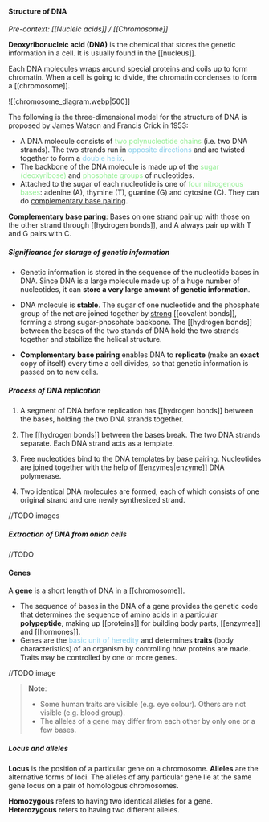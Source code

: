 #### Structure of DNA
*Pre-context: [[Nucleic acids]] / [[Chromosome]]*

**Deoxyribonucleic acid (DNA)** is the chemical that stores the genetic information in a cell. It is usually found in the [[nucleus]].

Each DNA molecules wraps around special proteins and coils up to form chromatin. When a cell is going to divide, the chromatin condenses to form a [[chromosome]].

![[chromosome_diagram.webp|500]]

The following is the three-dimensional model for the structure of DNA is proposed by James Watson and Francis Crick in 1953:
- A DNA molecule consists of <span style="color: lightgreen">two polynucleotide chains</span> (i.e. two DNA strands). The two strands run in <span style="color: skyblue">opposite directions</span> and are twisted together to form a <span style="color: skyblue">double helix</span>.
- The backbone of the DNA molecule is made up of the <span style="color: lightgreen">sugar (deoxyribose)</span> and <span style="color: lightgreen">phosphate groups</span> of nucleotides.
- Attached to the sugar of each nucleotide is one of <span style="color: lightgreen">four nitrogenous bases</span>: adenine (A), thymine (T), guanine (G) and cytosine (C). They can do <u>complementary base pairing</u>.

**Complementary base paring**: Bases on one strand pair up with those on the other strand through [[hydrogen bonds]], and A always pair up with T and G pairs with C.

##### Significance for storage of genetic information
- Genetic information is stored in the sequence of the nucleotide bases in DNA. Since DNA is a large molecule made up of a huge number of nucleotides, it can **store a very large amount of genetic information**.

- DNA molecule is **stable**. The sugar of one nucleotide and the phosphate group of the net are joined together by <u>strong</u> [[covalent bonds]], forming a strong sugar-phosphate backbone. The [[hydrogen bonds]] between the bases of the two stands of DNA hold the two strands together and stabilize the helical structure.

- **Complementary base pairing** enables DNA to **replicate** (make an **exact** copy of itself) every time a cell divides, so that genetic information is passed on to new cells.

##### Process of DNA replication
1. A segment of DNA before replication has [[hydrogen bonds]] between the bases, holding the two DNA strands together.

2. The [[hydrogen bonds]] between the bases break. The two DNA strands separate. Each DNA strand acts as a template.

3. Free nucleotides bind to the DNA templates by base pairing. Nucleotides are joined together with the help of [[enzymes|enzyme]] DNA polymerase.

4. Two identical DNA molecules are formed, each of which consists of one original strand and one newly synthesized strand.

//TODO images

##### Extraction of DNA from onion cells
//TODO

#### Genes
A **gene** is a short length of DNA in a [[chromosome]].
- The sequence of bases in the DNA of a gene provides the genetic code that determines the sequence of amino acids in a particular **polypeptide**, making up [[proteins]] for building body parts, [[enzymes]] and [[hormones]].
- Genes are the <span style="color: skyblue">basic unit of heredity</span> and determines **traits** (body characteristics) of an organism by controlling how proteins are made. Traits may be controlled by one or more genes.

//TODO image

> **Note**:
> - Some human traits are visible (e.g. eye colour). Others are not visible (e.g. blood group).
> - The alleles of a gene may differ from each other by only one or a few bases.

##### Locus and alleles
**Locus** is the position of a particular gene on a chromosome. **Alleles** are the alternative forms of loci. The alleles of any particular gene lie at the same gene locus on a pair of homologous chromosomes.

**Homozygous** refers to having two identical alleles for a gene. **Heterozygous** refers to having two different alleles.



